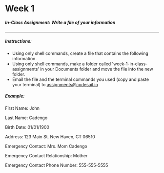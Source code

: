 # Week 1
##### In-Class Assignment: Write a file of your information
---

##### Instructions:

- Using only shell commands, create a file that contains the following information.
- Using only shell commands, make a folder called 'week-1-in-class-assignments' in your Documents folder and move the file into the new folder.
- Email the file and the terminal commands you used (copy and paste your terminal) to [assignments@codesail.io](mailto:assignments@codesail.io)

##### Example:

First Name: John

Last Name: Cadengo

Birth Date: 01/01/1900

Address: 123 Main St. New Haven, CT 06510

Emergency Contact: Mrs. Mom Cadengo

Emergency Contact Relationship: Mother

Emergency Contact Phone Number: 555-555-5555
